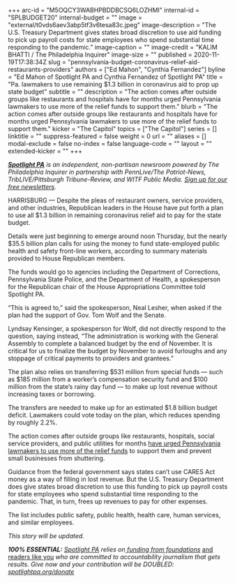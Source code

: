 +++
arc-id = "M5OQCY3WABHPBDDBCSQ6LOZHMI"
internal-id = "SPLBUDGET20"
internal-budget = ""
image = "external/t0vds6aev3abp5tf3v6tesa83c.jpeg"
image-description = "The U.S. Treasury Department gives states broad discretion to use aid funding to pick up payroll costs for state employees who spend substantial time responding to the pandemic."
image-caption = ""
image-credit = "KALIM BHATTI / The Philadelphia Inquirer"
image-size = ""
published = 2020-11-19T17:38:34Z
slug = "pennsylvania-budget-coronavirus-relief-aid-restaurants-providers"
authors = ["Ed Mahon", "Cynthia Fernandez"]
byline = "Ed Mahon of Spotlight PA and Cynthia Fernandez of Spotlight PA"
title = "Pa. lawmakers to use remaining $1.3 billion in coronavirus aid to prop up state budget"
subtitle = ""
description = "The action comes after outside groups like restaurants and hospitals have for months urged Pennsylvania lawmakers to use more of the relief funds to support them."
blurb = "The action comes after outside groups like restaurants and hospitals have for months urged Pennsylvania lawmakers to use more of the relief funds to support them."
kicker = "The Capitol"
topics = ["The Capitol"]
series = []
linktitle = ""
suppress-featured = false
weight = 0
url = ""
aliases = []
modal-exclude = false
no-index = false
language-code = ""
layout = ""
extended-kicker = ""
+++

<a href="https://www.spotlightpa.org/"><i><b>Spotlight PA</b></i></a><i> is an independent, non-partisan newsroom powered by The Philadelphia Inquirer in partnership with PennLive/The Patriot-News, TribLIVE/Pittsburgh Tribune-Review, and WITF Public Media. </i><a href="https://www.spotlightpa.org/newsletters"><i>Sign up for our free newsletters</i></a><i>.</i>

HARRISBURG — Despite the pleas of restaurant owners, service providers, and other industries, Republican leaders in the House have put forth a plan to use all $1.3 billion in remaining coronavirus relief aid to pay for the state budget.

Details were just beginning to emerge around noon Thursday, but the nearly $35.5 billion plan calls for using the money to fund state-employed public health and safety front-line workers, according to summary materials provided to House Republican members.

The funds would go to agencies including the Department of Corrections, Pennsylvania State Police, and the Department of Health, a spokesperson for the Republican chair of the House Appropriations Committee told Spotlight PA.

“This is agreed to,” said the spokesperson, Neal Lesher, when asked if the plan had the support of Gov. Tom Wolf and the Senate.

Lyndsay Kensinger, a spokesperson for Wolf, did not directly respond to the question, saying instead, “The administration is working with the General Assembly to complete a balanced budget by the end of November. It is critical for us to finalize the budget by November to avoid furloughs and any stoppage of critical payments to providers and grantees.”

The plan also relies on transferring $531 million from special funds — such as $185 million from a worker’s compensation security fund and $100 million from the state’s rainy day fund — to make up lost revenue without increasing taxes or borrowing.

<script src="https://www.spotlightpa.org/embed.js" async></script><div data-spl-embed-version="1" data-spl-src="https://www.spotlightpa.org/embeds/newsletter/"></div>

The transfers are needed to make up for an estimated $1.8 billion budget deficit. Lawmakers could vote today on the plan, which reduces spending by roughly 2.2%.

The action comes after outside groups like restaurants, hospitals, social service providers, and public utilities for months <a href="https://www.spotlightpa.org/news/2020/11/pennsylvania-budget-coronavirus-relief-funding-bailouts/" target=_blank>have urged Pennsylvania lawmakers to use more of the relief funds</a> to support them and prevent small businesses from shuttering.

Guidance from the federal government says states can’t use CARES Act money as a way of filling in lost revenue. But the U.S. Treasury Department does give states broad discretion to use this funding to pick up payroll costs for state employees who spend substantial time responding to the pandemic. That, in turn, frees up revenues to pay for other expenses.

The list includes public safety, public health, health care, human services, and similar employees.

<i>This story will be updated.</i>

<i><b>100% ESSENTIAL:</b></i><i> </i><a href="https://www.spotlightpa.org/"><i>Spotlight PA</i></a><i> relies on</i><a href="https://www.spotlightpa.org/support"><i> funding from foundations</i></a><i> </i><a href="https://www.spotlightpa.org/support">and readers like you</a><i> who are committed to accountability journalism that gets results. Give now and your contribution will be DOUBLED: </i><a href="http://spotlightpa.org/donate"><i>spotlightpa.org/donate</i></a>
